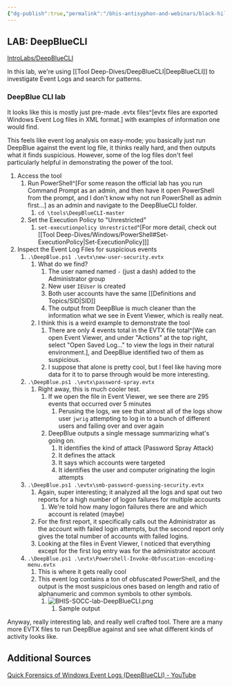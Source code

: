 ```yaml
---
{"dg-publish":true,"permalink":"/bhis-antisyphon-and-webinars/black-hills-soc-core/labs/bhis-socc-lab-deep-blue-cli/"}
---
```



## LAB: DeepBlueCLI
[IntroLabs/DeepBlueCLI](https://github.com/strandjs/IntroLabs/blob/master/IntroClassFiles/Tools/IntroClass/deepbluecli/DeepBlueCLI.md)

In this lab, we're using [[Tool Deep-Dives/DeepBlueCLI\|DeepBlueCLI]] to investigate Event Logs and search for patterns.

### DeepBlue CLI lab
It looks like this is mostly just pre-made .evtx files^[evtx files are exported Windows Event Log files in XML format.] with examples of information one would find.

This feels like event log analysis on easy-mode; you basically just run DeepBlue against the event log file, it thinks really hard, and then outputs what it finds suspicious. However, some of the log files don't feel particularly helpful in demonstrating the power of the tool.

1. Access the tool
	1. Run PowerShell^[For some reason the official lab has you run Command Prompt as an admin, and then have it open PowerShell from the prompt, and I don't know why not run PowerShell as admin first...] as an admin and navigate to the DeepBlueCLI folder.
		1. `cd \tools\DeepBlueCLI-master`
	2. Set the Execution Policy to "Unrestricted"
		1. `set-executionpolicy Unrestricted`^[For more detail, check out [[Tool Deep-Dives/Windows/PowerShell#Set-ExecutionPolicy\|Set-ExecutionPolicy]]]
2. Inspect the Event Log Files for suspicious events
	1. `.\DeepBlue.ps1 .\evtx\new-user-security.evtx`
		1. What do we find?
			1. The user named named `-` (just a dash) added to the Administrator group
			2. New user `IEUser` is created
			3. Both user accounts have the same [[Definitions and Topics/SID\|SID]]
			4. The output from DeepBlue is much cleaner than the information what we see in Event Viewer, which is really neat.
		2. I think this is a weird example to demonstrate the tool
			1. There are only 4 events total in the EVTX file total^[We can open Event Viewer, and under "Actions" at the top right, select "Open Saved Log..." to view the logs in their natural environment.], and DeepBlue identified two of them as suspicious.
			2. I suppose that alone is pretty cool, but I feel like having more data for it to to parse through would be more interesting.
	2. `.\DeepBlue.ps1 .\evtx\password-spray.evtx`
		1. Right away, this is much cooler test.
			1. If we open the file in Event Viewer, we see there are 295 events that occurred over 5 minutes
				1. Perusing the logs, we see that almost all of the logs show user `jwrig` attempting to log in to a bunch of different users and failing over and over again
			2. DeepBlue outputs a single message summarizing what's going on.
				1. It identifies the kind of attack (Password Spray Attack)
				2. It defines the attack
				3. It says which accounts were targeted
				4. It identifies the user and computer originating the login attempts
	3. `.\DeepBlue.ps1 .\evtx\smb-password-guessing-security.evtx`
		1. Again, super interesting; it analyzed all the logs and spat out two reports for a high number of logon failures for multiple accounts
			1. We're told how many logon failures there are and which account is related (maybe)
		2. For the first report, it specifically calls out the Administrator as the account with failed login attempts, but the second report only gives the total number of accounts with failed logins.
		3. Looking at the files in Event Viewer, I noticed that everything except for the first log entry was for the administrator account
	4. `.\DeepBlue.ps1 .\evtx\Powershell-Invoke-Obfuscation-encoding-menu.evtx`
		1. This is where it gets really cool
		2. This event log contains a ton of obfuscated PowerShell, and the output is the most suspicious ones based on length and ratio of alphanumeric and common symbols to other symbols.
			1. ![BHIS-SOCC-lab-DeepBlueCLI.png](/img/user/Attachments/BHIS-SOCC-lab-DeepBlueCLI.png)
				1. Sample output

Anyway, really interesting lab, and really well crafted tool. There are a many more EVTX files to run DeepBlue against and see what different kinds of activity looks like.

## Additional Sources
[Quick Forensics of Windows Event Logs (DeepBlueCLI) - YouTube](https://www.youtube.com/watch?v=G8XjSO_eshc)